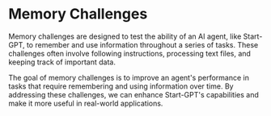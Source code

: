 # Memory Challenges

Memory challenges are designed to test the ability of an AI agent, like Start-GPT, to remember and use information throughout a series of tasks. These challenges often involve following instructions, processing text files, and keeping track of important data.

The goal of memory challenges is to improve an agent's performance in tasks that require remembering and using information over time. By addressing these challenges, we can enhance Start-GPT's capabilities and make it more useful in real-world applications.
